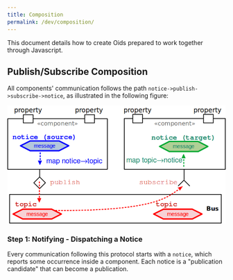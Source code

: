 ```yaml
---
title: Composition
permalink: /dev/composition/
---
```


This document details how to create Oids prepared to work together through Javascript.

## Publish/Subscribe Composition

All components' communication follows the path `notice->publish->subscribe->notice`, as illustrated in the following figure:

![notice->publish->subscribe->notice](images/notice-publish-subscribe-notice.png)

### Step 1: Notifying - Dispatching a Notice

Every communication following this protocol starts with a `notice`, which reports some occurrence inside a component. Each notice is a "publication candidate" that can become a publication.